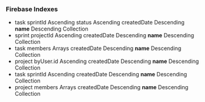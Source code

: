 ### Firebase Indexes
- task sprintId Ascending status Ascending createdDate Descending __name__ Descending Collection
- sprint projectId Ascending createdDate Descending __name__ Descending Collection
- task members Arrays createdDate Descending __name__ Descending Collection
- project byUser.id Ascending createdDate Descending __name__ Descending Collection
- task sprintId Ascending createdDate Descending __name__ Descending Collection
- project members Arrays createdDate Descending __name__ Descending Collection